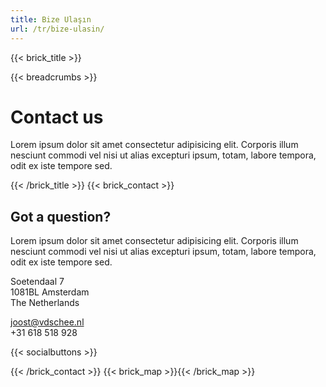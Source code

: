 ```yaml
---
title: Bize Ulaşın
url: /tr/bize-ulasin/
---
```

{{< brick_title >}}

{{< breadcrumbs >}}

# Contact us

Lorem ipsum dolor sit amet consectetur adipisicing elit. Corporis illum nesciunt commodi vel nisi ut alias excepturi ipsum, totam, labore tempora, odit ex iste tempore sed.

{{< /brick_title >}}
{{< brick_contact >}}

## Got a question?

Lorem ipsum dolor sit amet consectetur adipisicing elit. Corporis illum nesciunt commodi vel nisi ut alias excepturi ipsum, totam, labore tempora, odit ex iste tempore sed.

Soetendaal 7  
1081BL Amsterdam  
The Netherlands

joost@vdschee.nl  
+31 618 518 928

{{< socialbuttons >}}

{{< /brick_contact >}}
{{< brick_map >}}{{< /brick_map >}}